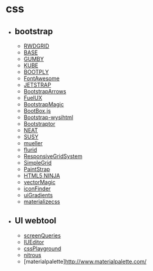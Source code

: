 # css

- ## bootstrap
	- [RWDGRID](http://rwdgrid.com/)
	- [BASE](http://getbase.org/)
	- [GUMBY](http://www.gumbyframework.com/)
	- [KUBE](https://imperavi.com/kube/)
	- [BOOTPLY](http://www.bootply.com/)
	- [FontAwesome](http://fortawesome.github.io/Font-Awesome/)
	- [JETSTRAP](https://jetstrap.com/)
	- [BootstrapArrows](http://bootstrap-arrows.iarfhlaith.com/)
	- [FuelUX](http://getfuelux.com/)
	- [BootstrapMagic](http://pikock.github.io/bootstrap-magic/)
	- [BootBox.js](http://bootboxjs.com/)
	- [Bootstrap-wysihtml](http://jhollingworth.github.io/bootstrap-wysihtml5/)
	- [Bootstraptor](http://bootstraptor.com/)
	- [NEAT](http://neat.bourbon.io/)
	- [SUSY](http://susy.oddbird.net/)
	- [mueller](http://muellergridsystem.com/)
	- [flurid](http://kflorence.github.io/flurid/)
	- [ResponsiveGridSystem](http://www.responsivegridsystem.com/)
	- [SimpleGrid](http://thisisdallas.github.io/Simple-Grid/)
	- [PaintStrap](http://paintstrap.com/)
	- [HTML5 NINJA](http://html5-ninja.com/preview/index/5#.URI96mdRbLv)
	- [vectorMagic](http://vectormagic.com/home)
	- [iconFinder](https://www.iconfinder.com/)
	- [uiGradients](http://uigradients.com/#Moonrise)
	- [materializecss](http://materializecss.com/)
- ## UI webtool
	- [screenQueries](http://beta.screenqueri.es/)
	- [IUEditor](http://www.iueditor.org/product)
	- [cssPlayground](http://playground.webflow.com/)
	- [nitrous](https://www.nitrous.io/)
	- [materialpalette]http://www.materialpalette.com/